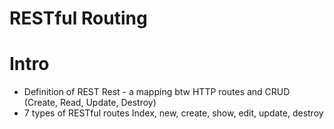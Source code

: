 # RESTful Routing

# Intro
* Definition of REST
    Rest - a mapping btw HTTP routes and CRUD (Create, Read, Update, Destroy)
* 7 types of RESTful routes
    Index, new, create, show, edit, update, destroy    

